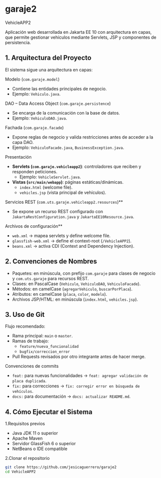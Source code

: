 # garaje2
VehicleAPP2 

Aplicación web desarrollada en Jakarta EE 10 con arquitectura en capas, que permite gestionar vehículos mediante Servlets, JSP y componentes de persistencia.


## 1. Arquitectura del Proyecto

El sistema sigue una arquitectura en capas:

Modelo (`com.garaje.model`)
  - Contiene las entidades principales de negocio.
  - Ejemplo: `Vehiculo.java`.

DAO – Data Access Object (`com.garaje.persistence`)
  - Se encarga de la comunicación con la base de datos.
  - Ejemplo: `VehiculoDAO.java`.

Fachada (`com.garaje.facade`)
  - Expone reglas de negocio y valida restricciones antes de acceder a la capa DAO.
  - Ejemplo: `VehiculoFacade.java`, `BusinessException.java`.

Presentación
  - **Servlets (`com.garaje.vehicleapp2`)**: controladores que reciben y responden peticiones.
    - Ejemplo: `VehicleServlet.java`.
  - **Vistas (`src/main/webapp`)**: páginas estáticas/dinámicas.
    - `index.html` (welcome file).
    - `vehicles.jsp` (vista principal de vehículos).

Servicios REST (`com.uts.garaje.vehicleapp2.resources`)**
  - Se expone un recurso REST configurado con `JakartaRestConfiguration.java` y `JakartaEE10Resource.java`.

Archivos de configuración**
  - `web.xml` → mapea servlets y define welcome file.
  - `glassfish-web.xml` → define el context-root (`/VehicleAPP2`).
  - `beans.xml` → activa CDI (Context and Dependency Injection).


## 2. Convenciones de Nombres

- Paquetes: en minúscula, con prefijo `com.garaje` para clases de negocio y `com.uts.garaje` para recursos REST.
- Clases: en PascalCase (`Vehiculo`, `VehiculoDAO`, `VehiculoFacade`).
- Métodos: en camelCase (`agregarVehiculo`, `buscarPorPlaca`).
- Atributos: en camelCase (`placa`, `color`, `modelo`).
- Archivos JSP/HTML: en minúscula (`index.html`, `vehicles.jsp`).


## 3. Uso de Git

Flujo recomendado:
  - Rama principal: `main` o `master`.
  - Ramas de trabajo:
    - `feature/nueva_funcionalidad`
    - `bugfix/correccion_error`
  - Pull Requests revisados por otro integrante antes de hacer merge.

Convenciones de commits
  - `feat:` para nuevas funcionalidades → `feat: agregar validación de placa duplicada`.
  - `fix:` para correcciones → `fix: corregir error en búsqueda de vehículos`.
  - `docs:` para documentación → `docs: actualizar README.md`.



## 4. Cómo Ejecutar el Sistema

1.Requisitos previos  
   - Java JDK 11 o superior  
   - Apache Maven  
   - Servidor GlassFish 6 o superior  
   - NetBeans o IDE compatible  

2.Clonar el repositorio
   ```bash
   git clone https://github.com/jesicaguerrero/garaje2
   cd VehicleAPP2

